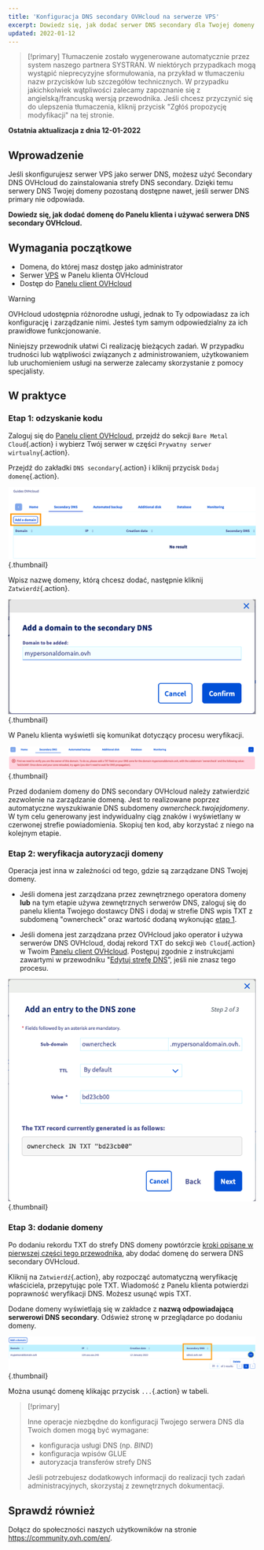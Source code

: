 ```yaml
---
title: 'Konfiguracja DNS secondary OVHcloud na serwerze VPS'
excerpt: Dowiedz się, jak dodać serwer DNS secondary dla Twojej domeny
updated: 2022-01-12
---
```


> [!primary]
> Tłumaczenie zostało wygenerowane automatycznie przez system naszego partnera SYSTRAN. W niektórych przypadkach mogą wystąpić nieprecyzyjne sformułowania, na przykład w tłumaczeniu nazw przycisków lub szczegółów technicznych. W przypadku jakichkolwiek wątpliwości zalecamy zapoznanie się z angielską/francuską wersją przewodnika. Jeśli chcesz przyczynić się do ulepszenia tłumaczenia, kliknij przycisk "Zgłóś propozycję modyfikacji" na tej stronie.
> 

**Ostatnia aktualizacja z dnia 12-01-2022**

## Wprowadzenie

Jeśli skonfigurujesz serwer VPS jako serwer DNS, możesz użyć Secondary DNS OVHcloud do zainstalowania strefy DNS secondary. Dzięki temu serwery DNS Twojej domeny pozostaną dostępne nawet, jeśli serwer DNS primary nie odpowiada.

**Dowiedz się, jak dodać domenę do Panelu klienta i używać serwera DNS secondary OVHcloud.**

## Wymagania początkowe

- Domena, do której masz dostęp jako administrator
- Serwer [VPS](https://www.ovhcloud.com/pl/vps/) w Panelu klienta OVHcloud
- Dostęp do [Panelu client OVHcloud](https://www.ovh.com/auth/?action=gotomanager&from=https://www.ovh.pl/&ovhSubsidiary=pl)

> [!warning]
> OVHcloud udostępnia różnorodne usługi, jednak to Ty odpowiadasz za ich konfigurację i zarządzanie nimi. Jesteś tym samym odpowiedzialny za ich prawidłowe funkcjonowanie.
>
> Niniejszy przewodnik ułatwi Ci realizację bieżących zadań. W przypadku trudności lub wątpliwości związanych z administrowaniem, użytkowaniem lub uruchomieniem usługi na serwerze zalecamy skorzystanie z pomocy specjalisty.
>

## W praktyce

### Etap 1: odzyskanie kodu <a name="retrievecode"></a>

Zaloguj się do [Panelu client OVHcloud](https://www.ovh.com/auth/?action=gotomanager&from=https://www.ovh.pl/&ovhSubsidiary=pl), przejdź do sekcji `Bare Metal Cloud`{.action} i wybierz Twój serwer w części `Prywatny serwer wirtualny`{.action}.

Przejdź do zakładki `DNS secondary`{.action} i kliknij przycisk `Dodaj domenę`{.action}.

![Secondary DNS](images/sec-01.png){.thumbnail}

Wpisz nazwę domeny, którą chcesz dodać, następnie kliknij `Zatwierdź`{.action}.

![Secondary DNS](images/sec-02.png){.thumbnail}

W Panelu klienta wyświetli się komunikat dotyczący procesu weryfikacji.

![Secondary DNS](images/sec-03.png){.thumbnail}

Przed dodaniem domeny do DNS secondary OVHcloud należy zatwierdzić zezwolenie na zarządzanie domeną. Jest to realizowane poprzez automatyczne wyszukiwanie DNS subdomeny *ownercheck.twojejdomeny*. W tym celu generowany jest indywidualny ciąg znaków i wyświetlany w czerwonej strefie powiadomienia. Skopiuj ten kod, aby korzystać z niego na kolejnym etapie.

### Etap 2: weryfikacja autoryzacji domeny <a name="verifyingdomain"></a>

Operacja jest inna w zależności od tego, gdzie są zarządzane DNS Twojej domeny.

- Jeśli domena jest zarządzana przez zewnętrznego operatora domeny **lub** na tym etapie używa zewnętrznych serwerów DNS, zaloguj się do panelu klienta Twojego dostawcy DNS i dodaj w strefie DNS wpis TXT z subdomeną "ownercheck" oraz wartość dodaną wykonując [etap 1](#retrievecode).

- Jeśli domena jest zarządzana przez OVHcloud jako operator **i** używa serwerów DNS OVHcloud, dodaj rekord TXT do sekcji `Web Cloud`{.action} w Twoim [Panelu client OVHcloud](https://www.ovh.com/auth/?action=gotomanager&from=https://www.ovh.pl/&ovhSubsidiary=pl). Postępuj zgodnie z instrukcjami zawartymi w przewodniku "[Edytuj strefę DNS](/pages/web_cloud/domains/dns_zone_edit)”, jeśli nie znasz tego procesu.

![Secondary DNS](images/sec-04.png){.thumbnail}

### Etap 3: dodanie domeny

Po dodaniu rekordu TXT do strefy DNS domeny powtórzcie [kroki opisane w pierwszej części tego przewodnika](#retrievecode), aby dodać domenę do serwera DNS secondary OVHcloud.

Kliknij na `Zatwierdź`{.action}, aby rozpocząć automatyczną weryfikację właściciela, przepytując pole TXT. Wiadomość z Panelu klienta potwierdzi poprawność weryfikacji DNS. Możesz usunąć wpis TXT.

Dodane domeny wyświetlają się w zakładce z **nazwą odpowiadającą serwerowi DNS secondary**. Odśwież stronę w przeglądarce po dodaniu domeny.

![Secondary DNS](images/sec-05.png){.thumbnail}

Można usunąć domenę klikając przycisk `...`{.action} w tabeli.

> [!primary]
>
> Inne operacje niezbędne do konfiguracji Twojego serwera DNS dla Twoich domen mogą być wymagane:
>
> - konfiguracja usługi DNS (np. *BIND*)
> - konfiguracja wpisów GLUE
> - autoryzacja transferów strefy DNS
>
> Jeśli potrzebujesz dodatkowych informacji do realizacji tych zadań administracyjnych, skorzystaj z zewnętrznych dokumentacji.

## Sprawdź również

Dołącz do społeczności naszych użytkowników na stronie <https://community.ovh.com/en/>.
